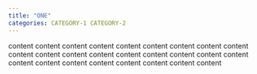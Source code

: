 ```yaml
---
title: "ONE"
categories: CATEGORY-1 CATEGORY-2
---
```


content 
content 
content 
content 
content 
content 
content 
content 
content 
content 
content 
content 
content 
content 
content 
content 
content 
content 
content 
content 
content 
content 
content 
content 
content 
content 
